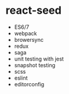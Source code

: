 # react-seed

* ES6/7
* webpack
* browersync
* redux
* saga
* unit testing with jest
* snapshot testing
* scss
* eslint
* editorconfig

